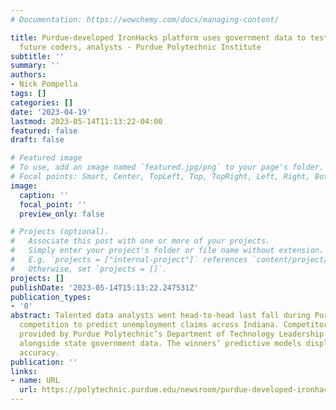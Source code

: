 ```yaml
---
# Documentation: https://wowchemy.com/docs/managing-content/

title: Purdue-developed IronHacks platform uses government data to test skills of
  future coders, analysts - Purdue Polytechnic Institute
subtitle: ''
summary: ''
authors:
- Nick Pompella
tags: []
categories: []
date: '2023-04-19'
lastmod: 2023-05-14T11:13:22-04:00
featured: false
draft: false

# Featured image
# To use, add an image named `featured.jpg/png` to your page's folder.
# Focal points: Smart, Center, TopLeft, Top, TopRight, Left, Right, BottomLeft, Bottom, BottomRight.
image:
  caption: ''
  focal_point: ''
  preview_only: false

# Projects (optional).
#   Associate this post with one or more of your projects.
#   Simply enter your project's folder or file name without extension.
#   E.g. `projects = ["internal-project"]` references `content/project/deep-learning/index.md`.
#   Otherwise, set `projects = []`.
projects: []
publishDate: '2023-05-14T15:13:22.247531Z'
publication_types:
- '0'
abstract: Talented data analysts went head-to-head last fall during Purdue’s IronHacks
  competition to predict unemployment claims across Indiana. Competitors used data
  provided by Purdue Polytechnic’s Department of Technology Leadership and Innovation
  alongside state government data. The winners’ predictive models displayed stunning
  accuracy.
publication: ''
links:
- name: URL
  url: https://polytechnic.purdue.edu/newsroom/purdue-developed-ironhacks-platform-uses-government-data-test-skills-of-future-coders
---
```

